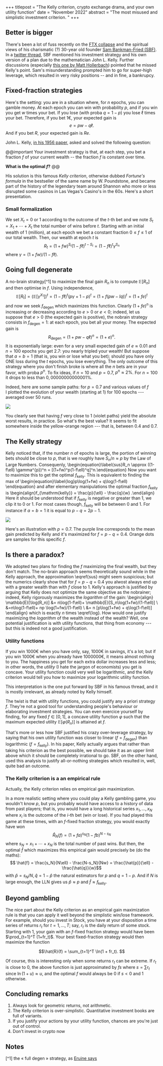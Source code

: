 +++
titlepost = "The Kelly criterion, crypto exchange drama, and your own utility function"
date = "November 2022"
abstract = "The most misused and simplistic investment criterion. "
+++

## Better is bigger


There's been a lot of fuss recently on the [FTX collapse](https://edition.cnn.com/2022/11/14/business/ftx-crypto-collapse-updates-hnk-intl/index.html) and the spiritual views of his charismatic (?) 30-year old founder [Sam Bankman-Fried (SBF)](https://en.wikipedia.org/wiki/Sam_Bankman-Fried). In a [twitter thread](https://twitter.com/SBF_FTX/status/1337250686870831107), SBF mentioned his investment strategy and his own version of a plan due to the mathematician John L. Kelly. Further discussions (especially [this one by Matt Hollerbach](https://twitter.com/breakingthemark/status/1591114381508558849)) pointed that he missed Kelly's point. Sam's misunderstanding prompted him to go for super-high leverage, which resulted in very risky positions -- and in fine, a bankrupcy.  

## Fixed-fraction strategies 

Here's the setting: you are in a situation where, for $n$ epochs, you can gamble money. At each epoch you can win with probability $p$, and if you win you get $w$ times your bet. If you lose (with proba $q=1-p$) you lose $\ell$ times your bet. Therefore, if you bet $1€$, your expected gain is
$$e = p w  -q\ell.$$
And if you bet $R$, your expected gain is $Re$. 

John L. Kelly, [in his 1956 paper](https://www.princeton.edu/~wbialek/rome/refs/kelly_56.pdf), asked and solved the following question: 

@@important
Your investment strategy is that, at each step, you bet a fraction $f$ of your current wealth -- the fraction $f$ is constant over time. 

**What is the optimal $f$?**
@@

His solution is this famous *Kelly criterion*, otherwise dubbed *Fortune's formula* in the bestseller of the same name by W. Poundstone, and became part of the history of the legendary team around Shannon who more or less disrupted some casinos in Las Vegas's Casino's in the 60s. Here's a short presentation. 

### Small formalization

We set $X_t = 0$ or $1$ according to the outcome of the $t$-th bet and we note $S_t = X_1+\dotsb+X_t$ the total number of wins before $t$. Starting with an initial wealth of $1$ (million), at each epoch we bet a constant fraction $0 \leqslant f \leqslant 1$ of our total wealth. Then, our wealth at epoch $t$ is
$$R_t = (1+fw)^{S_t}(1-f\ell)^{t-S_t} = (1-f\ell)^t \gamma^{S_n}$$
where  $\gamma = (1+fw)/(1-f\ell)$. 

## Going full degenerate

A no-brain strategy[^1] to maximize the final gain $R_n$ is to compute $\mathbb{E}[R_n]$ and then optimise in $f$. Using independence,
$$\mathbb{E}[R_t]  =(\mathbb{E}[\gamma^{X_1}])^t = (1-f\ell)^t (p\gamma + 1-p)^t = (1+f(pw - lq))^t = (1+fe)^t$$
and now we seek $f_\mathrm{degen}$ which maximizes this function. Clearly $(1 + fe)^n$ is increasing or decreasing according to $e>0$ or $e<0$; indeed, let us suppose that $e>0$ (the expected gain is positive), the nobrain strategy consists in $f_{\mathrm{degen}}=1$: at each epoch, you bet all your money. The expected gain is 
$$R_{\mathrm{degen}} = (1+pw-q\ell)^n = (1+e)^n. $$ It is exponentially large: even for a very small expected gain of $e \approx 0.01$ and $n=100$ epochs you get $2.7$: you nearly tripled your wealth! But suppose that $a=b=1$ (that is, you win or lose what you bet); should you have only ONE loss during the $t$ epochs, you lose everything. The only outcome of this strategy where you don't finish broke is where all the $n$ bets are in your favor, with proba $p^n$. To fix ideas, if $n=10$ and $p = 0.7$, $p^n \approx 2\%$. For $n=100$ it drops to less than $0,00000000000001\%$. 

Indeed, here are some sample paths: for $p=0.7$ and various values of $f$ I plotted the evolution of your wealth (starting at 1) for 100 epochs --- averaged over 50 runs. 

![](/posts/img/kellygains.png)

You clearly see that having $f$ very close to $1$ (violet paths) yield the absolute worst results, in practice. So what's the best value? It seems to fit somewhere inside the yellow-orange region --- that is, between 0.4 and 0.7. 

## The Kelly strategy

Kelly noticed that, if the number $n$ of epochs is large, the portion of winning bets should be close to $p$, that is we roughly have $S_n/n \approx p$ by the Law of Large Numbers. Consequenly, 
\begin{equation}\label{sus}R_n \approx ((1-f\ell) \gamma^{p})^n = [(1+fw)^p(1-f\ell)^q]^n.\end{equation}
Now you want to maximize this to get the optimal $f_{\mathrm{kelly}}$. This is equivalent to finding the max of 
\begin{equation}\label{log}p\log(1+fw) + q\log(1-f\ell)
\end{equation}
and after elementary manipulations the optimal fraction $f_{\mathrm{kelly}}$ is
\begin{align}f_{\mathrm{kelly}} = \frac{p}{\ell} - \frac{q}{w} .\end{align}
Here it should be understood that if $f_{\mathrm{kelly}}$ is negative or greater than $1$, we clip it to  0 or 1. For most cases though, $f_{\mathrm{kelly}}$ will be between $0$ and $1$. For instance if $a=b=1$ it is equal to $p-q = 2p-1$. 

![](/posts/img/kellygains2.png)

Here's an illustration with $p=0.7$. The purple line corresponds to the mean gain predicted by Kelly and it's maximized for $f=p-q=0.4$. Orange dots are samples for this specific $f$. 

## Is there a paradox?

We adopted two plans for finding the $f$ maximizing the final wealth, but they don't match. The no-brain approach seems theoretically sound while in the Kelly approach, the approximation \eqref{sus} might seem suspicious; but the numerics clearly show that for $f=p-q=0.4$ you alwost always end up with a greater wealth than with $f$ close to 1. Kelly's approach is justified by arguing that Kelly does not optimize the same objective as the nobrainer; indeed, Kelly rigorously maximizes the *logarithm* of the gain: 
\begin{align} \mathbb{E}[\log(R_n)] &= n\log(1-f\ell)+ \mathbb{E}[S_n\log(1+fw)/(1-f\ell)] \\
&=n\log(1-f\ell)+ np \log(1+fw)/(1-f\ell)  \\
&= n [p\log(1+fw) + q\log(1-f\ell)] 
\end{align}
which is exactly $n$ times \eqref{log}. How would one justify maximizing the *logarithm* of the wealth instead of the wealth? Well, one potential justification is with utility functions, that thing from economy --- but this is indeed not a good justification. 


### Utility functions

If you win 1000€ when you have only, say, 1000€ in savings, it's a lot; but if you win 1000€ when you already have 1000000€, it means almost nothing to you. The happiness you get for each extra dollar increases less and less; in other words, the *utility* (I hate the jargon of economists) you get is concave. Your utility function could very well be logarithmic, and the Kelly criterion would tell you how to maximize your logarithmic utility function. 

This interpretation is the one put forward by SBF in his famous thread, and it is mostly irrelevant, as already noted by Kelly himself. 

The twist is that with utility functions, you could justify any a priori strategy $f$. They're not a good tool for understanding people's behaviour or elaborating investment strategies. You can even exercice yourself by finding, for any fixed $f \in [0,1]$, a concave utility function $\varphi$ such that the maximum expected utility $\mathbb{E}[\varphi(R_n)]$ is attained at $f$. 

That's more or less how SBF justified his crazy over-leverage strategy, by saying that his own utility function was closer to linear ($f=f_{\mathrm{degen}})$ than logarithmic ($f = f_{\mathrm{kelly}})$. In his paper, Kelly actually argues that rather than taking his criterion as the best possible, we should take it as an upper limit above which it should be completely irrational to go. SBF, on the other hand, used this analysis to justify all-or-nothing strategies which resulted in, well, quite bad an outcome.


### The Kelly criterion is a an empirical rule

Actually, the Kelly criterion relies on empirical gain maximization. 

In a more realistic setting where you could play a Kelly gambling game, you wouldn't know $p$, but you probably would have access to a history of data from past players; that is, you would have a long historical series $x_1, \dotsc, x_N$ where $x_i$ is the outcome of the $i$-th bet (win or lose). If you had played this game at these times, with an $f$-fixed fraction strategy, you would exactly have won 
$$ \hat{R}_N(f) = (1 + fa)^{s_N}(1 - fb)^{N-s_N}$$
where $s_N = x_1 + \dotsb + x_N$ is the total number of past wins. But then, the optimal $\hat{f}$ which maximizes this empirical gain would precisely be (do the maths): 
$$ \hat{f} = \frac{s_N}{N\ell} - \frac{N-s_N}{Nw} = \frac{\hat{p}}{\ell} - \frac{\hat{q}}{w}$$
with $\hat{p}=s_N/N,\hat{q} = 1 - \hat{p}$ the natural estimators for $p$ and $q=1-p$. And if $N$ is large enough, the LLN gives us $\hat{p}\approx p$ and $\hat{f}\approx f_{\mathrm{kelly}}$. 


## Beyond gambling

The nice part about the Kelly criterion as an empirical gain maximization rule is that you can apply it well beyond the simplistic win/lose framework. For example, should you invest in Stock, you have at your disposition a time series of returns $r_t$ for $t=1, \dotsc, T$; say, $r_t$ is the daily return of some stock. Starting with 1, your gain with an $f$-fixed fraction strategy would have been $\prod_{t=1}^T (1+fr_t)$. Your best fixed-fraction strategy would then maximize the function

$$\hat{R}(f) = \sum_{t=1}^T \ln(1 + fr_t). $$

Of course, this is interesting only when some returns $r_t$ can be extreme. If $r_t$ is close to 0, the above function is just approximated by $fs$ where $s=\sum r_t$ since $\ln(1+u)\approx u$, and the optimal $f$ would always be $0$ if $s<0$ and 1 otherwise. 


## Concluding remarks 

1. Always look for geometric returns, not arithmetic. 
2. The Kelly criterion is over-simplistic. Quantitative investment books are full of variants.
3. If you justify your actions by your utility function, chances are you're just out of control.
4. Don't invest in crypto now

## Notes

[^1] the « full degen » strategy, as [Eruine says](https://twitter.com/Othmane_SAFSAFI/status/1591803204169523207)